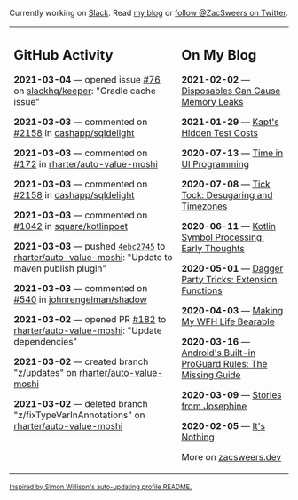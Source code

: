Currently working on [Slack](https://slack.com/). Read [my blog](https://zacsweers.dev/) or [follow @ZacSweers on Twitter](https://twitter.com/ZacSweers).

<table><tr><td valign="top" width="60%">

## GitHub Activity
<!-- githubActivity starts -->
**2021-03-04** — opened issue [#76](https://api.github.com/repos/slackhq/keeper/issues/76) on [slackhq/keeper](https://api.github.com/repos/slackhq/keeper): "Gradle cache issue"

**2021-03-03** — commented on [#2158](https://github.com/cashapp/sqldelight/issues/2158#issuecomment-789488039) in [cashapp/sqldelight](https://api.github.com/repos/cashapp/sqldelight)

**2021-03-03** — commented on [#172](https://github.com/rharter/auto-value-moshi/issues/172#issuecomment-789486303) in [rharter/auto-value-moshi](https://api.github.com/repos/rharter/auto-value-moshi)

**2021-03-03** — commented on [#2158](https://github.com/cashapp/sqldelight/issues/2158#issuecomment-789467498) in [cashapp/sqldelight](https://api.github.com/repos/cashapp/sqldelight)

**2021-03-03** — commented on [#1042](https://github.com/square/kotlinpoet/issues/1042#issuecomment-789466550) in [square/kotlinpoet](https://api.github.com/repos/square/kotlinpoet)

**2021-03-03** — pushed [`4ebc2745`](https://github.com/rharter/auto-value-moshi/commit/4ebc274585d2032b4a0c33505b00354262188e02) to [rharter/auto-value-moshi](https://api.github.com/repos/rharter/auto-value-moshi): "Update to maven publish plugin"

**2021-03-03** — commented on [#540](https://github.com/johnrengelman/shadow/issues/540#issuecomment-789445714) in [johnrengelman/shadow](https://api.github.com/repos/johnrengelman/shadow)

**2021-03-02** — opened PR [#182](https://api.github.com/repos/rharter/auto-value-moshi/pulls/182) to [rharter/auto-value-moshi](https://api.github.com/repos/rharter/auto-value-moshi): "Update dependencies"

**2021-03-02** — created branch "z/updates" on [rharter/auto-value-moshi](https://api.github.com/repos/rharter/auto-value-moshi)

**2021-03-02** — deleted branch "z/fixTypeVarInAnnotations" on [rharter/auto-value-moshi](https://api.github.com/repos/rharter/auto-value-moshi)
<!-- githubActivity ends -->
</td><td valign="top" width="40%">

## On My Blog
<!-- blog starts -->
**2021-02-02** — [Disposables Can Cause Memory Leaks](https://www.zacsweers.dev/disposables-can-cause-memory-leaks/)

**2021-01-29** — [Kapt's Hidden Test Costs](https://www.zacsweers.dev/kapts-hidden-test-costs/)

**2020-07-13** — [Time in UI Programming](https://www.zacsweers.dev/time-in-ui/)

**2020-07-08** — [Tick Tock: Desugaring and Timezones](https://www.zacsweers.dev/ticktock-desugaring-timezones/)

**2020-06-11** — [Kotlin Symbol Processing: Early Thoughts](https://www.zacsweers.dev/kotlin-symbol-processor-early-thoughts/)

**2020-05-01** — [Dagger Party Tricks: Extension Functions](https://www.zacsweers.dev/dagger-party-tricks-extension-functions/)

**2020-04-03** — [Making My WFH Life Bearable](https://www.zacsweers.dev/making-wfh-life-bearable/)

**2020-03-16** — [Android's Built-in ProGuard Rules: The Missing Guide](https://www.zacsweers.dev/android-proguard-rules/)

**2020-03-09** — [Stories from Josephine](https://www.zacsweers.dev/stories-from-josephine/)

**2020-02-05** — [It's Nothing](https://www.zacsweers.dev/its-nothing/)
<!-- blog ends -->
More on [zacsweers.dev](https://zacsweers.dev/)
</td></tr></table>

<sub><a href="https://simonwillison.net/2020/Jul/10/self-updating-profile-readme/">Inspired by Simon Willison's auto-updating profile README.</a></sub>